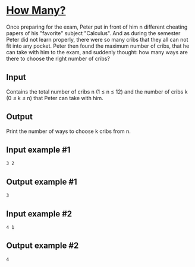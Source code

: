 # [How Many?](https://www.e-olymp.com/en/contests/9493/problems/83156)

Once preparing for the exam, Peter put in front of him n different cheating papers of his "favorite" subject "Calculus". And as during the semester Peter did not learn properly, there were so many cribs that they all can not fit into any pocket. Peter then found the maximum number of cribs, that he can take with him to the exam, and suddenly thought: how many ways are there to choose the right number of cribs?

## Input

Contains the total number of cribs n (1 ≤ n ≤ 12) and the number of cribs k (0 ≤ k ≤ n) that Peter can take with him.

## Output

Print the number of ways to choose k cribs from n.

## Input example #1
```
3 2
```

## Output example #1
```
3
```

## Input example #2
```
4 1
```

## Output example #2
```
4
```
